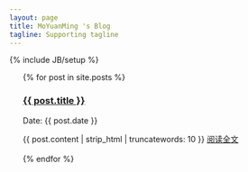 ```yaml
---
layout: page
title: MoYuanMing 's Blog
tagline: Supporting tagline
---
```

{% include JB/setup %}

<ul class="posts">
  {% for post in site.posts %}
  	<div class="post">
		<h3 class="title"><a href="{{ post.url }}">{{ post.title }}</a></h3>
		<p class="meta">Date: {{ post.date }}</p>
		<div class="entry">
			{{ post.content | strip_html | truncatewords: 10 }}
            <a href="{{ post.url }}">阅读全文</a>
		</div>
	</div>
    <br/>
 {% endfor %}

</ul>


